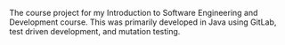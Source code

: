 The course project for my Introduction to Software Engineering and Development course. This was primarily developed in Java using GitLab, test driven development, and mutation testing.
